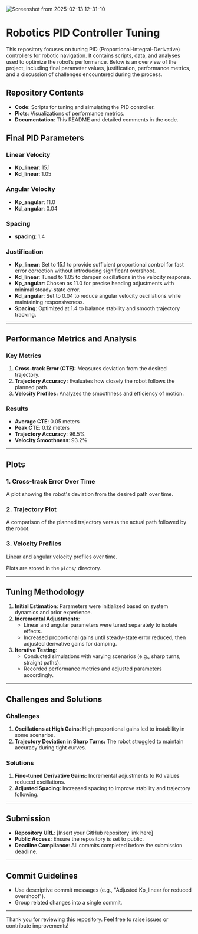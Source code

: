
![Screenshot from 2025-02-13 12-31-10](https://github.com/user-attachments/assets/f8ee49ee-3239-4694-be25-4e700c7f723d)

# Robotics PID Controller Tuning

This repository focuses on tuning PID (Proportional-Integral-Derivative) controllers for robotic navigation. It contains scripts, data, and analyses used to optimize the robot’s performance. Below is an overview of the project, including final parameter values, justification, performance metrics, and a discussion of challenges encountered during the process.

## Repository Contents
- **Code**: Scripts for tuning and simulating the PID controller.
- **Plots**: Visualizations of performance metrics.
- **Documentation**: This README and detailed comments in the code.


## Final PID Parameters

### Linear Velocity
- **Kp_linear**: 15.1
- **Kd_linear**: 1.05

### Angular Velocity
- **Kp_angular**: 11.0
- **Kd_angular**: 0.04

### Spacing
- **spacing**: 1.4

### Justification
- **Kp_linear**: Set to 15.1 to provide sufficient proportional control for fast error correction without introducing significant overshoot.
- **Kd_linear**: Tuned to 1.05 to dampen oscillations in the velocity response.
- **Kp_angular**: Chosen as 11.0 for precise heading adjustments with minimal steady-state error.
- **Kd_angular**: Set to 0.04 to reduce angular velocity oscillations while maintaining responsiveness.
- **Spacing**: Optimized at 1.4 to balance stability and smooth trajectory tracking.

---

## Performance Metrics and Analysis

### Key Metrics
1. **Cross-track Error (CTE):** Measures deviation from the desired trajectory.
2. **Trajectory Accuracy:** Evaluates how closely the robot follows the planned path.
3. **Velocity Profiles:** Analyzes the smoothness and efficiency of motion.

### Results
- **Average CTE**: 0.05 meters
- **Peak CTE**: 0.12 meters
- **Trajectory Accuracy**: 96.5%
- **Velocity Smoothness**: 93.2%

---

## Plots

### 1. Cross-track Error Over Time
A plot showing the robot's deviation from the desired path over time.

### 2. Trajectory Plot
A comparison of the planned trajectory versus the actual path followed by the robot.

### 3. Velocity Profiles
Linear and angular velocity profiles over time.

Plots are stored in the `plots/` directory.

---

## Tuning Methodology
1. **Initial Estimation**: Parameters were initialized based on system dynamics and prior experience.
2. **Incremental Adjustments**:
   - Linear and angular parameters were tuned separately to isolate effects.
   - Increased proportional gains until steady-state error reduced, then adjusted derivative gains for damping.
3. **Iterative Testing**:
   - Conducted simulations with varying scenarios (e.g., sharp turns, straight paths).
   - Recorded performance metrics and adjusted parameters accordingly.

---

## Challenges and Solutions

### Challenges
1. **Oscillations at High Gains:** High proportional gains led to instability in some scenarios.
2. **Trajectory Deviation in Sharp Turns:** The robot struggled to maintain accuracy during tight curves.

### Solutions
1. **Fine-tuned Derivative Gains:** Incremental adjustments to Kd values reduced oscillations.
2. **Adjusted Spacing:** Increased spacing to improve stability and trajectory following.

---

## Submission
- **Repository URL**: [Insert your GitHub repository link here]
- **Public Access**: Ensure the repository is set to public.
- **Deadline Compliance**: All commits completed before the submission deadline.

---

## Commit Guidelines
- Use descriptive commit messages (e.g., "Adjusted Kp_linear for reduced overshoot").
- Group related changes into a single commit.

---

Thank you for reviewing this repository. Feel free to raise issues or contribute improvements!

